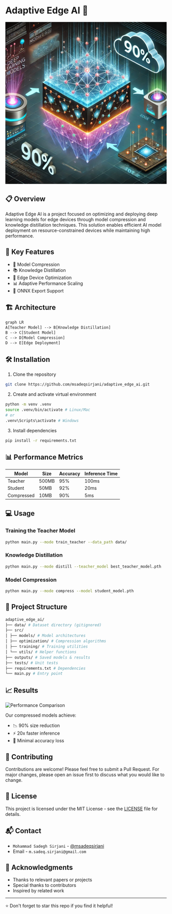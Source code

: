 # Adaptive Edge AI 🤖

![Edge AI Banner](https://raw.githubusercontent.com/msadeqsirjani/adaptive_edge_ai/main/docs/images/banner.png)

## 📋 Overview

Adaptive Edge AI is a project focused on optimizing and deploying deep learning models for edge devices through model compression and knowledge distillation techniques. This solution enables efficient AI model deployment on resource-constrained devices while maintaining high performance.

## 🌟 Key Features

- 🔄 Model Compression
- 📚 Knowledge Distillation
- 📱 Edge Device Optimization
- 📊 Adaptive Performance Scaling
- 🚀 ONNX Export Support

## 🏗️ Architecture

```mermaid
graph LR
A[Teacher Model] --> B[Knowledge Distillation]
B --> C[Student Model]
C --> D[Model Compression]
D --> E[Edge Deployment]
```


## 🛠️ Installation

1. Clone the repository

```bash
git clone https://github.com/msadeqsirjani/adaptive_edge_ai.git
```

2. Create and activate virtual environment

```bash
python -m venv .venv
source .venv/bin/activate # Linux/Mac
# or
.venv\Scripts\activate # Windows
```

3. Install dependencies

```bash
pip install -r requirements.txt
```


## 📊 Performance Metrics

| Model | Size | Accuracy | Inference Time |
|-------|------|----------|----------------|
| Teacher | 500MB | 95% | 100ms |
| Student | 50MB | 92% | 20ms |
| Compressed | 10MB | 90% | 5ms |

## 💻 Usage

### Training the Teacher Model

```bash
python main.py --mode train_teacher --data_path data/
```

### Knowledge Distillation

```bash
python main.py --mode distill --teacher_model best_teacher_model.pth
```

### Model Compression

```bash
python main.py --mode compress --model student_model.pth
```


## 📁 Project Structure

```bash
adaptive_edge_ai/
├── data/ # Dataset directory (gitignored)
├── src/
│ ├── models/ # Model architectures
│ ├── optimization/ # Compression algorithms
│ ├── training/ # Training utilities
│ └── utils/ # Helper functions
├── outputs/ # Saved models & results
├── tests/ # Unit tests
├── requirements.txt # Dependencies
└── main.py # Entry point
```


## 📈 Results

![Performance Comparison](https://raw.githubusercontent.com/msadeqsirjani/adaptive_edge_ai/main/docs/images/performance.png)

Our compressed models achieve:
- 📉 90% size reduction
- ⚡ 20x faster inference
- 💪 Minimal accuracy loss

## 🤝 Contributing

Contributions are welcome! Please feel free to submit a Pull Request. For major changes, please open an issue first to discuss what you would like to change.

## 📄 License

This project is licensed under the MIT License - see the [LICENSE](LICENSE) file for details.

## 📬 Contact

- `Mohammad Sadegh Sirjani` - [@msadeqsirjani](https://twitter.com/msadeqsirjani)
- Email - `m.sadeq.sirjani@gmail.com`

## 🙏 Acknowledgments

- Thanks to relevant papers or projects
- Special thanks to contributors
- Inspired by related work

---
⭐ Don't forget to star this repo if you find it helpful!